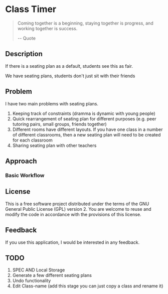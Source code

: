 # Class Timer
> Coming together is a beginning, staying together is progress, and working together is success.
> 
> -- Quote

## Description
If there is a seating plan as a default, students see this as fair. 

We have seating plans, students don't just sit with their friends

## Problem

I have two main problems with seating plans. 
1. Keeping track of constraints (dramma is dynamic with young people)
2. Quick rearrangement of seating plan for different purposes (e.g. peer tutoring pairs, small groups, friends together)
3. Different rooms have different layouts. If you have one class in a number of different classrooms, then a new seating plan will need to be created for each classroom
4. Sharing seating plan with other teachers 

## Approach

### Basic Workflow

## License
This is a free software project distributed under the terms of the GNU General Public License (GPL) version 2. You are welcome to reuse and modify the code in accordance with the provisions of this license.

## Feedback 
If you use this application, I would be interested in any feedback. 

## TODO
1. SPEC AND Local Storage
2. Generate a few different seating plans
3. Undo functionality
4. Edit Class-name (add this stage you can just copy a class and rename it)

